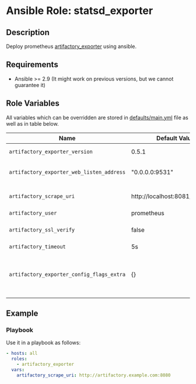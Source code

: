 # Ansible Role: statsd_exporter

## Description

Deploy prometheus [artifactory_exporter](https://github.com/peimanja/artifactory_exporter) using ansible.

## Requirements

- Ansible >= 2.9 (It might work on previous versions, but we cannot guarantee it)

## Role Variables

All variables which can be overridden are stored in [defaults/main.yml](defaults/main.yml) file as well as in table below.

| Name           | Default Value | Description                        |
| -------------- | ------------- | -----------------------------------|
| `artifactory_exporter_version` | 0.5.1 | artifactory_exporter package version |
| `artifactory_exporter_web_listen_address` | "0.0.0.0:9531" | Address on which artifactory_exporter will listen |
| `artifactory_scrape_uri` | http://localhost:8081/artifactory | URI of the Artifactory instance |
| `artifactory_user` | prometheus | User to login as |
| `artifactory_ssl_verify` | false | Verify SSL certificate if HTTPS is used |
| `artifactory_timeout` | 5s | Scrap Timeout |
| `artifactory_exporter_config_flags_extra` | {} | Additional configuration flags passed at startup to artifactory_exporter binary |


## Example

### Playbook

Use it in a playbook as follows:
```yaml
- hosts: all
  roles:
    - artifactory_exporter
  vars:
    artifactory_scrape_uri: http://artifactory.example.com:8080
```
